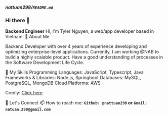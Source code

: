 ***nattuan298/`README.md`***
### Hi there 👋

**Backend Engineer**
Hi, I'm Tyler Nguyen, a web/app developer based in Vietnam.
🌟 About Me

Backend Developer with over 4 years of experience developing and optimizing enterprise-level applications.
Currently, I am working @NAB to build a highly scalable product.
Have a good understanding of processes in the Software Development Life Cycle.

🚀 My Skills
Programming Languages: JavaScript, Typescript, Java
Frameworks & Libraries: Node.js, Springboot
Databases: MySQL, PostgreSQL, MongoDB
Cloud Platforms: AWS

Credly: [Click here](https://www.credly.com/badges/3a787ad1-ff59-4633-bf48-a79e404733d2/public_url)

💬 Let's Connect
📫 How to reach me: 
**`Github: @nattuan298` or `Gmail: natuan.298@gmail.com `**

